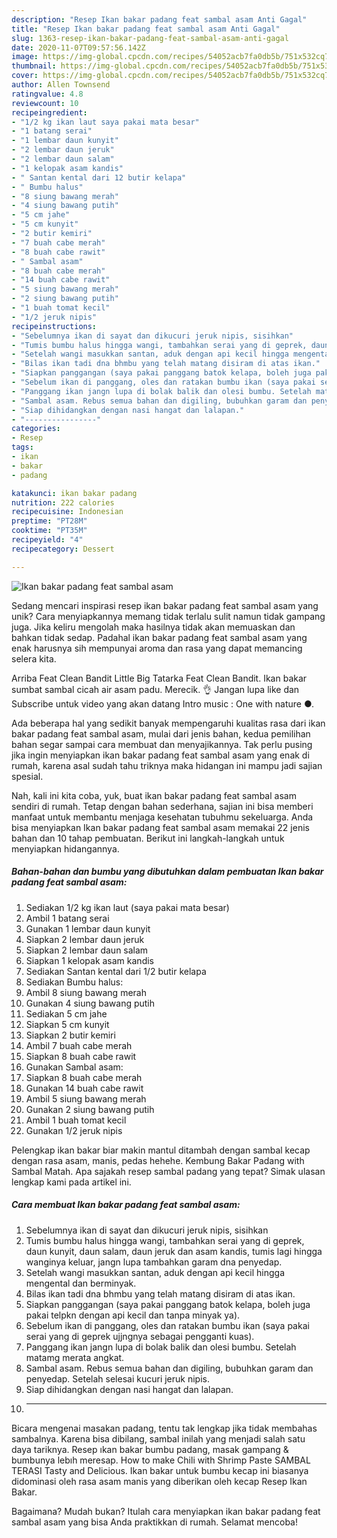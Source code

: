 ```yaml
---
description: "Resep Ikan bakar padang feat sambal asam Anti Gagal"
title: "Resep Ikan bakar padang feat sambal asam Anti Gagal"
slug: 1363-resep-ikan-bakar-padang-feat-sambal-asam-anti-gagal
date: 2020-11-07T09:57:56.142Z
image: https://img-global.cpcdn.com/recipes/54052acb7fa0db5b/751x532cq70/ikan-bakar-padang-feat-sambal-asam-foto-resep-utama.jpg
thumbnail: https://img-global.cpcdn.com/recipes/54052acb7fa0db5b/751x532cq70/ikan-bakar-padang-feat-sambal-asam-foto-resep-utama.jpg
cover: https://img-global.cpcdn.com/recipes/54052acb7fa0db5b/751x532cq70/ikan-bakar-padang-feat-sambal-asam-foto-resep-utama.jpg
author: Allen Townsend
ratingvalue: 4.8
reviewcount: 10
recipeingredient:
- "1/2 kg ikan laut saya pakai mata besar"
- "1 batang serai"
- "1 lembar daun kunyit"
- "2 lembar daun jeruk"
- "2 lembar daun salam"
- "1 kelopak asam kandis"
- " Santan kental dari 12 butir kelapa"
- " Bumbu halus"
- "8 siung bawang merah"
- "4 siung bawang putih"
- "5 cm jahe"
- "5 cm kunyit"
- "2 butir kemiri"
- "7 buah cabe merah"
- "8 buah cabe rawit"
- " Sambal asam"
- "8 buah cabe merah"
- "14 buah cabe rawit"
- "5 siung bawang merah"
- "2 siung bawang putih"
- "1 buah tomat kecil"
- "1/2 jeruk nipis"
recipeinstructions:
- "Sebelumnya ikan di sayat dan dikucuri jeruk nipis, sisihkan"
- "Tumis bumbu halus hingga wangi, tambahkan serai yang di geprek, daun kunyit, daun salam, daun jeruk dan asam kandis, tumis lagi hingga wanginya keluar, jangn lupa tambahkan garam dna penyedap."
- "Setelah wangi masukkan santan, aduk dengan api kecil hingga mengental dan berminyak."
- "Bilas ikan tadi dna bhmbu yang telah matang disiram di atas ikan."
- "Siapkan panggangan (saya pakai panggang batok kelapa, boleh juga pakai telpkn dengan api kecil dan tanpa minyak ya)."
- "Sebelum ikan di panggang, oles dan ratakan bumbu ikan (saya pakai serai yang di geprek ujjngnya sebagai pengganti kuas)."
- "Panggang ikan jangn lupa di bolak balik dan olesi bumbu. Setelah matamg merata angkat."
- "Sambal asam. Rebus semua bahan dan digiling, bubuhkan garam dan penyedap. Setelah selesai kucuri jeruk nipis."
- "Siap dihidangkan dengan nasi hangat dan lalapan."
- "----------------"
categories:
- Resep
tags:
- ikan
- bakar
- padang

katakunci: ikan bakar padang 
nutrition: 222 calories
recipecuisine: Indonesian
preptime: "PT28M"
cooktime: "PT35M"
recipeyield: "4"
recipecategory: Dessert

---
```



![Ikan bakar padang feat sambal asam](https://img-global.cpcdn.com/recipes/54052acb7fa0db5b/751x532cq70/ikan-bakar-padang-feat-sambal-asam-foto-resep-utama.jpg)

Sedang mencari inspirasi resep ikan bakar padang feat sambal asam yang unik? Cara menyiapkannya memang tidak terlalu sulit namun tidak gampang juga. Jika keliru mengolah maka hasilnya tidak akan memuaskan dan bahkan tidak sedap. Padahal ikan bakar padang feat sambal asam yang enak harusnya sih mempunyai aroma dan rasa yang dapat memancing selera kita.

Arriba Feat Clean Bandit Little Big Tatarka Feat Clean Bandit. Ikan bakar sumbat sambal cicah air asam padu. Merecik. 👌 Jangan lupa like dan Subscribe untuk video yang akan datang Intro music : One with nature ●.

Ada beberapa hal yang sedikit banyak mempengaruhi kualitas rasa dari ikan bakar padang feat sambal asam, mulai dari jenis bahan, kedua pemilihan bahan segar sampai cara membuat dan menyajikannya. Tak perlu pusing jika ingin menyiapkan ikan bakar padang feat sambal asam yang enak di rumah, karena asal sudah tahu triknya maka hidangan ini mampu jadi sajian spesial.


Nah, kali ini kita coba, yuk, buat ikan bakar padang feat sambal asam sendiri di rumah. Tetap dengan bahan sederhana, sajian ini bisa memberi manfaat untuk membantu menjaga kesehatan tubuhmu sekeluarga. Anda bisa menyiapkan Ikan bakar padang feat sambal asam memakai 22 jenis bahan dan 10 tahap pembuatan. Berikut ini langkah-langkah untuk menyiapkan hidangannya.

<!--inarticleads1-->

##### Bahan-bahan dan bumbu yang dibutuhkan dalam pembuatan Ikan bakar padang feat sambal asam:

1. Sediakan 1/2 kg ikan laut (saya pakai mata besar)
1. Ambil 1 batang serai
1. Gunakan 1 lembar daun kunyit
1. Siapkan 2 lembar daun jeruk
1. Siapkan 2 lembar daun salam
1. Siapkan 1 kelopak asam kandis
1. Sediakan  Santan kental dari 1/2 butir kelapa
1. Sediakan  Bumbu halus:
1. Ambil 8 siung bawang merah
1. Gunakan 4 siung bawang putih
1. Sediakan 5 cm jahe
1. Siapkan 5 cm kunyit
1. Siapkan 2 butir kemiri
1. Ambil 7 buah cabe merah
1. Siapkan 8 buah cabe rawit
1. Gunakan  Sambal asam:
1. Siapkan 8 buah cabe merah
1. Gunakan 14 buah cabe rawit
1. Ambil 5 siung bawang merah
1. Gunakan 2 siung bawang putih
1. Ambil 1 buah tomat kecil
1. Gunakan 1/2 jeruk nipis


Pelengkap ikan bakar biar makin mantul ditambah dengan sambal kecap dengan rasa asam, manis, pedas hehehe. Kembung Bakar Padang with Sambal Matah. Apa sajakah resep sambal padang yang tepat? Simak ulasan lengkap kami pada artikel ini. 

<!--inarticleads2-->

##### Cara membuat Ikan bakar padang feat sambal asam:

1. Sebelumnya ikan di sayat dan dikucuri jeruk nipis, sisihkan
1. Tumis bumbu halus hingga wangi, tambahkan serai yang di geprek, daun kunyit, daun salam, daun jeruk dan asam kandis, tumis lagi hingga wanginya keluar, jangn lupa tambahkan garam dna penyedap.
1. Setelah wangi masukkan santan, aduk dengan api kecil hingga mengental dan berminyak.
1. Bilas ikan tadi dna bhmbu yang telah matang disiram di atas ikan.
1. Siapkan panggangan (saya pakai panggang batok kelapa, boleh juga pakai telpkn dengan api kecil dan tanpa minyak ya).
1. Sebelum ikan di panggang, oles dan ratakan bumbu ikan (saya pakai serai yang di geprek ujjngnya sebagai pengganti kuas).
1. Panggang ikan jangn lupa di bolak balik dan olesi bumbu. Setelah matamg merata angkat.
1. Sambal asam. Rebus semua bahan dan digiling, bubuhkan garam dan penyedap. Setelah selesai kucuri jeruk nipis.
1. Siap dihidangkan dengan nasi hangat dan lalapan.
1. ----------------


Bicara mengenai masakan padang, tentu tak lengkap jika tidak membahas sambalnya. Karena bisa dibilang, sambal inilah yang menjadi salah satu daya tariknya. Resep ıkan bakar bumbu padang, masak gampang &amp; bumbunya lebıh meresap. How to make Chili with Shrimp Paste SAMBAL TERASI Tasty and Delicious. Ikan bakar untuk bumbu kecap ini biasanya didominasi oleh rasa asam manis yang diberikan oleh kecap Resep Ikan Bakar. 

Bagaimana? Mudah bukan? Itulah cara menyiapkan ikan bakar padang feat sambal asam yang bisa Anda praktikkan di rumah. Selamat mencoba!
